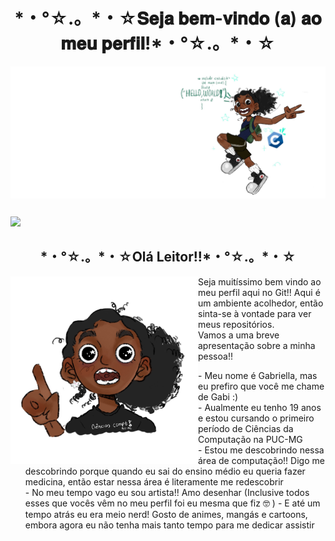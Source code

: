 <h1 align="center">*・°☆.。*・☆𝐒𝐞𝐣𝐚 𝐛𝐞𝐦-𝐯𝐢𝐧𝐝𝐨 (𝐚) 𝐚𝐨 𝐦𝐞𝐮 𝐩𝐞𝐫𝐟𝐢𝐥!*・°☆.。*・☆</h1>
<div>
<img align="center" alt="Header" src=IMG_8766.jpg/>
</div>

##

<div align="left">
<img loading="lazy" height="190em" src="https://github-readme-stats.vercel.app/api?username=Gabiew&show_icons=true&theme=dracula&include_all_commits=true&count_private=true"/>
</div>

##
  <h2 align="center">*・°☆.。*・☆Olá Leitor!!*・°☆.。*・☆</h2> 
<img align="left" alt="um desenho meu" width="300" src="IMG_8866.jpg"/>
   <p2>Seja muitíssimo bem vindo ao meu perfil aqui no Git!! Aqui é um ambiente acolhedor, então sinta-se à vontade para ver meus repositórios.</p2>
  <p3><br>Vamos a uma breve apresentação sobre a minha pessoa!!</p3>
<div>
<article><ul>
   - Meu nome é Gabriella, mas eu prefiro que você me chame de Gabi :) <br>
   - Aualmente eu tenho 19 anos e estou cursando o primeiro período de Ciências da Computação na PUC-MG <br>
   - Estou me descobrindo nessa área de computação!! Digo me descobrindo porque quando eu sai do ensino médio eu queria fazer medicina, então estar nessa área é literamente me redescobrir <br>
   - No meu tempo vago eu sou artista!! Amo desenhar (Inclusive todos esses que vocês vêm no meu perfil foi eu mesma que fiz 🤓 )
   - E até um tempo atrás eu era meio nerd! Gosto de animes, mangás e cartoons, embora agora eu não tenha mais tanto tempo para me dedicar assistir <br>
</ul><article>
</div>


